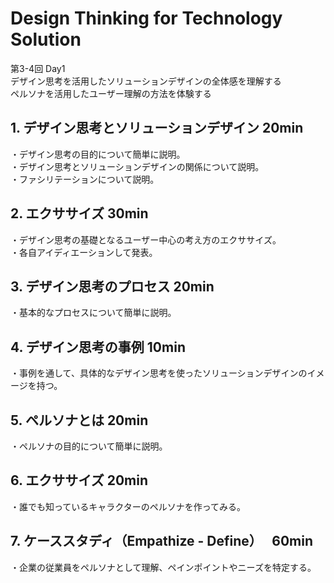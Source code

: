# Design Thinking for Technology Solution

第3-4回 Day1  
デザイン思考を活用したソリューションデザインの全体感を理解する  
ペルソナを活用したユーザー理解の方法を体験する

## 1. デザイン思考とソリューションデザイン 20min
・デザイン思考の目的について簡単に説明。  
・デザイン思考とソリューションデザインの関係について説明。  
・ファシリテーションについて説明。  

## 2. エクササイズ 30min
・デザイン思考の基礎となるユーザー中心の考え方のエクササイズ。  
・各自アイディエーションして発表。  

## 3. デザイン思考のプロセス 20min
・基本的なプロセスについて簡単に説明。  

## 4. デザイン思考の事例 10min
・事例を通して、具体的なデザイン思考を使ったソリューションデザインのイメージを持つ。

## 5. ペルソナとは 20min
・ペルソナの目的について簡単に説明。

## 6. エクササイズ 20min
・誰でも知っているキャラクターのペルソナを作ってみる。

## 7. ケーススタディ（Empathize - Define）　 60min
・企業の従業員をペルソナとして理解、ペインポイントやニーズを特定する。
